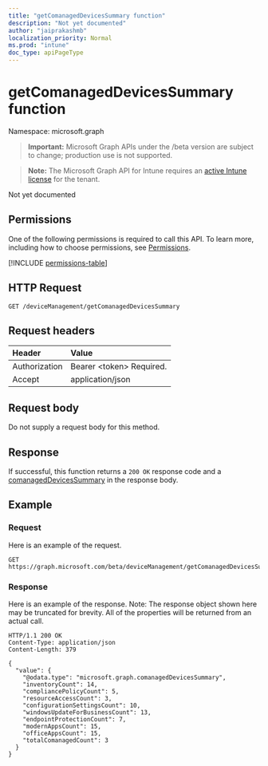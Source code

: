 ```yaml
---
title: "getComanagedDevicesSummary function"
description: "Not yet documented"
author: "jaiprakashmb"
localization_priority: Normal
ms.prod: "intune"
doc_type: apiPageType
---
```


# getComanagedDevicesSummary function

Namespace: microsoft.graph

> **Important:** Microsoft Graph APIs under the /beta version are subject to change; production use is not supported.

> **Note:** The Microsoft Graph API for Intune requires an [active Intune license](https://go.microsoft.com/fwlink/?linkid=839381) for the tenant.

Not yet documented

## Permissions
One of the following permissions is required to call this API. To learn more, including how to choose permissions, see [Permissions](/graph/permissions-reference).

<!-- { "blockType": "permissions", "name": "intune_devices_devicemanagement_getcomanageddevicessummary" } -->
[!INCLUDE [permissions-table](../includes/permissions/intune-devices-devicemanagement-getcomanageddevicessummary-permissions.md)]

## HTTP Request
<!-- {
  "blockType": "ignored"
}
-->
``` http
GET /deviceManagement/getComanagedDevicesSummary
```

## Request headers
|Header|Value|
|:---|:---|
|Authorization|Bearer &lt;token&gt; Required.|
|Accept|application/json|

## Request body
Do not supply a request body for this method.

## Response
If successful, this function returns a `200 OK` response code and a [comanagedDevicesSummary](../resources/intune-devices-comanageddevicessummary.md) in the response body.

## Example

### Request
Here is an example of the request.
``` http
GET https://graph.microsoft.com/beta/deviceManagement/getComanagedDevicesSummary
```

### Response
Here is an example of the response. Note: The response object shown here may be truncated for brevity. All of the properties will be returned from an actual call.
``` http
HTTP/1.1 200 OK
Content-Type: application/json
Content-Length: 379

{
  "value": {
    "@odata.type": "microsoft.graph.comanagedDevicesSummary",
    "inventoryCount": 14,
    "compliancePolicyCount": 5,
    "resourceAccessCount": 3,
    "configurationSettingsCount": 10,
    "windowsUpdateForBusinessCount": 13,
    "endpointProtectionCount": 7,
    "modernAppsCount": 15,
    "officeAppsCount": 15,
    "totalComanagedCount": 3
  }
}
```
